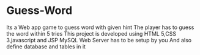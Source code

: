 # Guess-Word
Its a Web app game to guess word with given hint
The player has to guess the word within 5 tries
This project is developed using HTML 5,CSS 3,javascript and JSP
MySQL Web Server has to be setup by you
And also define database and tables in it
